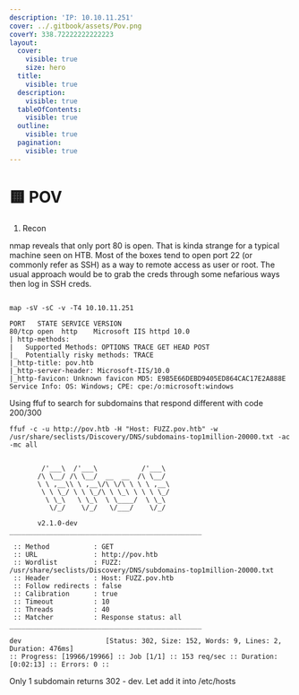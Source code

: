 ```yaml
---
description: 'IP: 10.10.11.251'
cover: ../.gitbook/assets/Pov.png
coverY: 338.72222222222223
layout:
  cover:
    visible: true
    size: hero
  title:
    visible: true
  description:
    visible: true
  tableOfContents:
    visible: true
  outline:
    visible: true
  pagination:
    visible: true
---
```


# 🟨 POV

1. Recon

nmap reveals that only port 80 is open. That is kinda strange for a typical machine seen on HTB. Most of the boxes tend to open port 22 (or commonly refer as SSH) as a way to remote access as user or root. The usual approach would be to grab the creds through some nefarious ways then log in SSH creds.  &#x20;

```

map -sV -sC -v -T4 10.10.11.251

PORT   STATE SERVICE VERSION
80/tcp open  http    Microsoft IIS httpd 10.0
| http-methods: 
|   Supported Methods: OPTIONS TRACE GET HEAD POST
|_  Potentially risky methods: TRACE
|_http-title: pov.htb
|_http-server-header: Microsoft-IIS/10.0
|_http-favicon: Unknown favicon MD5: E9B5E66DEBD9405ED864CAC17E2A888E
Service Info: OS: Windows; CPE: cpe:/o:microsoft:windows

```

Using ffuf to search for subdomains that respond different with code 200/300

```
ffuf -c -u http://pov.htb -H "Host: FUZZ.pov.htb" -w /usr/share/seclists/Discovery/DNS/subdomains-top1million-20000.txt -ac -mc all


        /'___\  /'___\           /'___\       
       /\ \__/ /\ \__/  __  __  /\ \__/       
       \ \ ,__\\ \ ,__\/\ \/\ \ \ \ ,__\      
        \ \ \_/ \ \ \_/\ \ \_\ \ \ \ \_/      
         \ \_\   \ \_\  \ \____/  \ \_\       
          \/_/    \/_/   \/___/    \/_/       

       v2.1.0-dev
________________________________________________

 :: Method           : GET
 :: URL              : http://pov.htb
 :: Wordlist         : FUZZ: /usr/share/seclists/Discovery/DNS/subdomains-top1million-20000.txt
 :: Header           : Host: FUZZ.pov.htb
 :: Follow redirects : false
 :: Calibration      : true
 :: Timeout          : 10
 :: Threads          : 40
 :: Matcher          : Response status: all
________________________________________________

dev                     [Status: 302, Size: 152, Words: 9, Lines: 2, Duration: 476ms]
:: Progress: [19966/19966] :: Job [1/1] :: 153 req/sec :: Duration: [0:02:13] :: Errors: 0 ::

```

Only 1 subdomain returns 302 - dev. Let add it into /etc/hosts&#x20;



